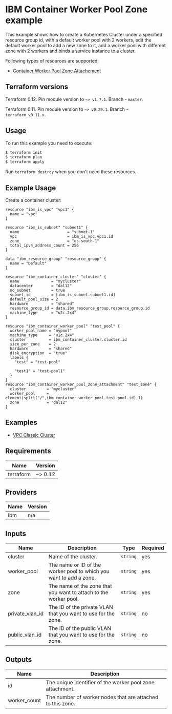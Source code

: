 # IBM Container Worker Pool Zone example

This example shows how to create a Kubernetes Cluster under a specified resource group id, with a default worker pool with 2 workers, edit the default worker pool to add a new zone to it, add a worker pool with different zone with 2 workers and binds a service instance to a cluster.

Following types of resources are supported:

* [ Container Worker Pool Zone Attachement](https://cloud.ibm.com/docs/terraform?topic=terraform-container-resources#container-pool-zone)


## Terraform versions

Terraform 0.12. Pin module version to `~> v1.7.1`. Branch - `master`.

Terraform 0.11. Pin module version to `~> v0.29.1`. Branch - `terraform_v0.11.x`.

## Usage

To run this example you need to execute:

```bash
$ terraform init
$ terraform plan
$ terraform apply
```

Run `terraform destroy` when you don't need these resources.

## Example Usage

Create a container cluster:

```hcl
resource "ibm_is_vpc" "vpc1" {
  name = "vpc"
}

resource "ibm_is_subnet" "subnet1" {
  name                     = "subnet-1"
  vpc                      = ibm_is_vpc.vpc1.id
  zone                     = "us-south-1"
  total_ipv4_address_count = 256
}

data "ibm_resource_group" "resource_group" {
  name = "Default"
}

resource "ibm_container_cluster" "cluster" {
  name              = "mycluster"
  datacenter        = "dal12"
  no_subnet         = true
  subnet_id         = [ibm_is_subnet.subnet1.id]
  default_pool_size = 2
  hardware          = "shared"
  resource_group_id = data.ibm_resource_group.resource_group.id
  machine_type      = "u2c.2x4"
}

resource "ibm_container_worker_pool" "test_pool" {
  worker_pool_name = "mypool"
  machine_type     = "u2c.2x4"
  cluster          = ibm_container_cluster.cluster.id
  size_per_zone    = 2
  hardware         = "shared"
  disk_encryption  = "true"
  labels {
    "test" = "test-pool"

    "test1" = "test-pool1"
  }
}
resource "ibm_container_worker_pool_zone_attachment" "test_zone" {
  cluster         = "mycluster"
  worker_pool     = element(split("/",ibm_container_worker_pool.test_pool.id),1)
  zone            = "dal12"
}
```

## Examples

* [ VPC Classic Cluster  ](https://github.com/umarali-nagoor/terraform-provider-ibm/tree/v12_iks_openshift_example_update/examples/ibm-cluster/cluster-worker-pool-zone)

<!-- BEGINNING OF PRE-COMMIT-TERRAFORM DOCS HOOK -->
## Requirements

| Name | Version |
|------|---------|
| terraform | ~> 0.12 |

## Providers

| Name | Version |
|------|---------|
| ibm | n/a |

## Inputs

| Name | Description | Type | Required |
|------|-------------|------|---------|
| cluster | Name of the cluster. | `string` | yes |
| worker_pool| The name or ID of the worker pool to which you want to add a zone. | `string` | yes |
| zone | The name of the zone that you want to attach to the worker pool.  | `string` | yes |
| private_vlan_id | The ID of the private VLAN that you want to use for the zone.| `string` | no |
| public_vlan_id | The ID of the public VLAN that you want to use for the zone.  | `string` | no |

## Outputs

| Name | Description |
|------|-------------|
| id | The unique identifier of the worker pool zone attachment. |
| worker_count | The number of worker nodes that are attached to this zone. |

